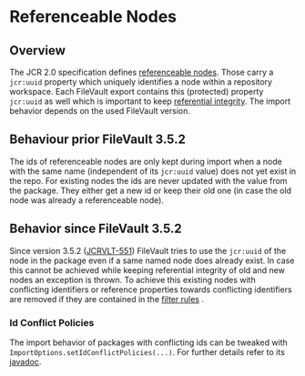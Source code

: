 # Referenceable Nodes

<!-- MACRO{toc} -->

## Overview

The JCR 2.0 specification defines [referenceable nodes][1]. Those carry a `jcr:uuid` property which uniquely identifies a node within a repository workspace. Each FileVault export contains this (protected) property `jcr:uuid` as well which is important to keep [referential integrity][2].
The import behavior depends on the used FileVault version.

## Behaviour prior FileVault 3.5.2

The ids of referenceable nodes are only kept during import when a node with the same name (independent of its `jcr:uuid` value) does not yet exist in the repo. For existing nodes the ids are never updated with the value from the package. They either get a new id or keep their old one (in case the old node was already a referenceable node).

## Behavior since FileVault 3.5.2

Since version 3.5.2 ([JCRVLT-551](https://issues.apache.org/jira/browse/JCRVLT-551)) FileVault tries to use the `jcr:uuid` of the node in the package even if a same named node does already exist. In case this cannot be achieved while keeping referential integrity of old and new nodes an exception is thrown. To achieve this existing nodes with conflicting identifiers or reference properties towards conflicting identifiers are removed if they are contained in the [filter rules][4] 	.

### Id Conflict Policies

The import behavior of packages with conflicting ids can be tweaked with `ImportOptions.setIdConflictPolicies(...)`. For further details refer to its [javadoc][3].

[1]: https://docs.adobe.com/content/docs/en/spec/jcr/2.0/3_Repository_Model.html#3.8%20Referenceable%20Nodes
[2]: https://docs.adobe.com/content/docs/en/spec/jcr/2.0/3_Repository_Model.html#3.8.2%20Referential%20Integrity
[3]: apidocs/org/apache/jackrabbit/vault/fs/api/IdConflictPolicies.html
[4]: filter.html